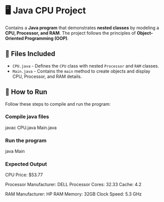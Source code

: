 # 🖥️ Java CPU Project

Contains a **Java program** that demonstrates **nested classes** by modeling a **CPU, Processor, and RAM**. The project follows the principles of **Object-Oriented Programming (OOP)**.

## 📂 Files Included
- `CPU.java` - Defines the `CPU` class with nested `Processor` and `RAM` classes.
- `Main.java` - Contains the `main` method to create objects and display CPU, Processor, and RAM details.

## 🚀 How to Run
Follow these steps to compile and run the program:

### Compile java files
javac CPU.java Main.java

### Run the program
java Main

### Expected Output

CPU Price: $53.77

Processor Manufacturer: DELL
Processor Cores: 32.33
Cache: 4.2

RAM Manufacturer: HP
RAM Memory: 32GB
Clock Speed: 5.3 GHz

